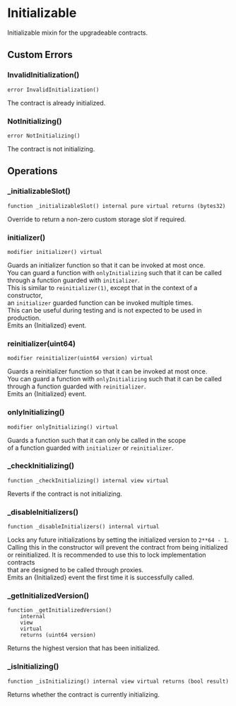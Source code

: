 # Initializable

Initializable mixin for the upgradeable contracts.






<!-- customintro:start --><!-- customintro:end -->

## Custom Errors

### InvalidInitialization()

```solidity
error InvalidInitialization()
```

The contract is already initialized.

### NotInitializing()

```solidity
error NotInitializing()
```

The contract is not initializing.

## Operations

### _initializableSlot()

```solidity
function _initializableSlot() internal pure virtual returns (bytes32)
```

Override to return a non-zero custom storage slot if required.

### initializer()

```solidity
modifier initializer() virtual
```

Guards an initializer function so that it can be invoked at most once.   
You can guard a function with `onlyInitializing` such that it can be called   
through a function guarded with `initializer`.   
This is similar to `reinitializer(1)`, except that in the context of a constructor,   
an `initializer` guarded function can be invoked multiple times.   
This can be useful during testing and is not expected to be used in production.   
Emits an {Initialized} event.

### reinitializer(uint64)

```solidity
modifier reinitializer(uint64 version) virtual
```

Guards a reinitializer function so that it can be invoked at most once.   
You can guard a function with `onlyInitializing` such that it can be called   
through a function guarded with `reinitializer`.   
Emits an {Initialized} event.

### onlyInitializing()

```solidity
modifier onlyInitializing() virtual
```

Guards a function such that it can only be called in the scope   
of a function guarded with `initializer` or `reinitializer`.

### _checkInitializing()

```solidity
function _checkInitializing() internal view virtual
```

Reverts if the contract is not initializing.

### _disableInitializers()

```solidity
function _disableInitializers() internal virtual
```

Locks any future initializations by setting the initialized version to `2**64 - 1`.   
Calling this in the constructor will prevent the contract from being initialized   
or reinitialized. It is recommended to use this to lock implementation contracts   
that are designed to be called through proxies.   
Emits an {Initialized} event the first time it is successfully called.

### _getInitializedVersion()

```solidity
function _getInitializedVersion()
    internal
    view
    virtual
    returns (uint64 version)
```

Returns the highest version that has been initialized.

### _isInitializing()

```solidity
function _isInitializing() internal view virtual returns (bool result)
```

Returns whether the contract is currently initializing.